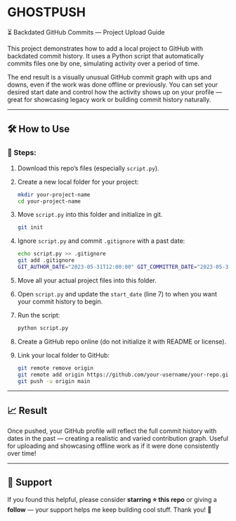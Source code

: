 # GHOSTPUSH
⏳ Backdated GitHub Commits — Project Upload Guide

This project demonstrates how to add a local project to GitHub with backdated commit history. It uses a Python script that automatically commits files one by one, simulating activity over a period of time.

The end result is a visually unusual GitHub commit graph with ups and downs, even if the work was done offline or previously. You can set your desired start date and control how the activity shows up on your profile — great for showcasing legacy work or building commit history naturally.

---

## 🛠️ How to Use

### 🔄 Steps:

1. Download this repo’s files (especially `script.py`).

2. Create a new local folder for your project:

    ```bash
    mkdir your-project-name
    cd your-project-name
    ```

3. Move `script.py` into this folder and initialize in git.
    
    ```bash
    git init
    ```

5. Ignore `script.py` and commit `.gitignore` with a past date:

    ```bash
    echo script.py >> .gitignore
    git add .gitignore
    GIT_AUTHOR_DATE="2023-05-31T12:00:00" GIT_COMMITTER_DATE="2023-05-31T12:00:00" git commit -m "Add .gitignore"
    ```

6. Move all your actual project files into this folder.

7. Open `script.py` and update the `start_date` (line 7) to when you want your commit history to begin.

8. Run the script:

    ```bash
    python script.py
    ```

9. Create a GitHub repo online (do not initialize it with README or license).

10. Link your local folder to GitHub:

    ```bash
    git remote remove origin
    git remote add origin https://github.com/your-username/your-repo.git
    git push -u origin main
    ```

---

## 📈 Result

Once pushed, your GitHub profile will reflect the full commit history with dates in the past — creating a realistic and varied contribution graph. Useful for uploading and showcasing offline work as if it were done consistently over time!

---

## 💫 Support

If you found this helpful, please consider **starring ⭐ this repo** or giving a **follow** — your support helps me keep building cool stuff. Thank you! 🙌
